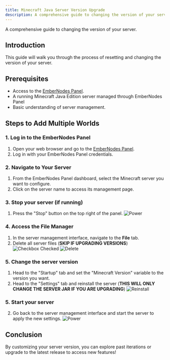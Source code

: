 ```yaml
---
title: Minecraft Java Server Version Upgrade
description: A comprehensive guide to changing the version of your server.
---
```


A comprehensive guide to changing the version of your server.

## Introduction

This guide will walk you through the process of resetting and changing the version of your server.

## Prerequisites

- Access to the [EmberNodes Panel](https://panel.embernodes.com).
- A running Minecraft Java Edition server managed through EmberNodes Panel
- Basic understanding of server management.

## Steps to Add Multiple Worlds

### 1. Log in to the EmberNodes Panel

1. Open your web browser and go to the [EmberNodes Panel](https://panel.embernodes.com).
2. Log in with your EmberNodes Panel credentials.

### 2. Navigate to Your Server

1. From the EmberNodes Panel dashboard, select the Minecraft server you want to configure.
2. Click on the server name to access its management page.

### 3. Stop your server (if running)

1. Press the "Stop" button on the top right of the panel.
   ![Power](/assets/actions/power/stop.png)

### 4. Access the File Manager

1. In the server management interface, navigate to the **File** tab.
2. Delete all server files (**SKIP IF UPGRADING VERSIONS**)
   ![Checkbox Checked](/assets/tutorials/filemanager-checkbox-checked.png)
   ![Delete](/assets/tutorials/filemanager-delete.png)

### 5. Change the server version

1. Head to the "Startup" tab and set the "Minecraft Version" variable to the version you want.
2. Head to the "Settings" tab and reinstall the server (**THIS WILL ONLY CHANGE THE SERVER JAR IF YOU ARE UPGRADING**)
   ![Reinstall](/assets/tutorials/settings-reinstall.png)

### 5. Start your server

2. Go back to the server management interface and start the server to apply the new settings.
   ![Power](/assets/actions/power/start.png)

## Conclusion

By customizing your server version, you can explore past iterations or upgrade to the latest release to access new features!